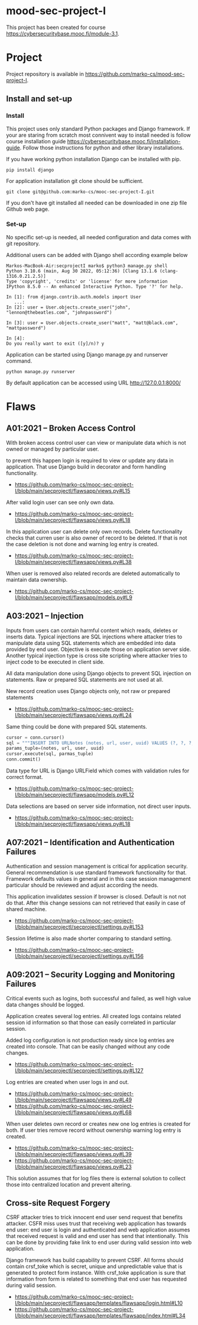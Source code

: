# mood-sec-project-I

This project has been created for course https://cybersecuritybase.mooc.fi/module-3.1. 

# Project

Project repository is available in https://github.com/marko-cs/mood-sec-project-I. 

## Install and set-up

### Install

This project uses only standard Python packages and Django framework. If your are staring from scratch most connivent way to install needed is follow course installation guide https://cybersecuritybase.mooc.fi/installation-guide. Follow those instructions for python and other library installations. 

If you have working python installation Django can be installed with pip.
```
pip install django
```

For application installation git clone should be sufficient.
```
git clone git@github.com:marko-cs/mooc-sec-project-I.git
```

If you don't have git installed all needed can be downloaded in one zip file Github web page. 

### Set-up

No specific set-up is needed, all needed configuration and data comes with git repository. 

Additional users can be added with Django shell according example below 

```
Markos-MacBook-Air:secprojectI marko$ python3 manage.py shell
Python 3.10.6 (main, Aug 30 2022, 05:12:36) [Clang 13.1.6 (clang-1316.0.21.2.5)]
Type 'copyright', 'credits' or 'license' for more information
IPython 8.5.0 -- An enhanced Interactive Python. Type '?' for help.

In [1]: from django.contrib.auth.models import User
   ...: 
In [2]: user = User.objects.create_user("john", "lennon@thebeatles.com", "johnpassword")

In [3]: user = User.objects.create_user("matt", "matt@black.com", "mattpassword")

In [4]:                                                                                                                            
Do you really want to exit ([y]/n)? y
```

Application can be started using Django manage.py and runserver command. 
```
python manage.py runserver
```
By default application can be accessed using URL http://127.0.0.1:8000/ 

# Flaws
## A01:2021 – Broken Access Control

With broken access control user can view or manipulate data which is not owned or managed by particular user.

to prevent this happen login is required to view or update any data in application. That use Django build in decorator and form handling functionality. 
- https://github.com/marko-cs/mooc-sec-project-I/blob/main/secprojectI/flawsapp/views.py#L15

After valid login user can see only own data.
- https://github.com/marko-cs/mooc-sec-project-I/blob/main/secprojectI/flawsapp/views.py#L18

In this application user can delete only own records. Delete functionality checks that curren user is also owner of record to be deleted. If that is not the case deletion is not done and warning log entry is created. 
- https://github.com/marko-cs/mooc-sec-project-I/blob/main/secprojectI/flawsapp/views.py#L38 

When user is removed also related records are deleted automatically to maintain data ownership.
- https://github.com/marko-cs/mooc-sec-project-I/blob/main/secprojectI/flawsapp/models.py#L9

## A03:2021 – Injection

Inputs from users can contain harmful content which reads, deletes or inserts data. Typical injections are SQL injections where attacker tries to manipulate data using SQL statements which are embedded into data provided by end user. Objective is execute those on application server side. Another typical injection type is cross site scripting where attacker tries to inject code to be executed in client side.      

All data manipulation done using Django objects to prevent SQL injection on statements. Raw or prepared SQL statements are not used at all. 

New record creation uses Django objects only, not raw or prepared statements
- https://github.com/marko-cs/mooc-sec-project-I/blob/main/secprojectI/flawsapp/views.py#L24 

Same thing could be done with prepared SQL statements.
```python
cursor = conn.cursor()
sql = """INSERT INTO URLNotes (notes, url, user, uuid) VALUES (?, ?, ?, ?);"""
params_tuple=(notes, url, user, uuid)
cursor.execute(sql, parmas_tuple)
conn.commit()
```

Data type for URL is Django URLField which comes with validation rules for correct format.
- https://github.com/marko-cs/mooc-sec-project-I/blob/main/secprojectI/flawsapp/models.py#L12

Data selections are based on server side information, not direct user inputs.
- https://github.com/marko-cs/mooc-sec-project-I/blob/main/secprojectI/flawsapp/views.py#L18 

## A07:2021 – Identification and Authentication Failures

Authentication and session management is critical for application security. General recommendation is use standard framework functionality for that. Framework defaults values in general and in this case session management particular should be reviewed and adjust according the needs.    

This application invalidates session if browser is closed. Default is not not do that. After this change sessions can not retrieved that easily in case of shared machine. 
- https://github.com/marko-cs/mooc-sec-project-I/blob/main/secprojectI/secprojectI/settings.py#L153

Session lifetime is also made shorter comparing to standard setting.
- https://github.com/marko-cs/mooc-sec-project-I/blob/main/secprojectI/secprojectI/settings.py#L156


## A09:2021 – Security Logging and Monitoring Failures

Critical events such as logins, both successful and failed, as well high value data changes should be logged. 

Application creates several log entries. All created logs contains related session id information so that those can easily correlated in particular session.  

Added log configuration is not production ready since log entries are created into console. That can be easily changed without any code changes. 
- https://github.com/marko-cs/mooc-sec-project-I/blob/main/secprojectI/secprojectI/settings.py#L127

Log entries are created when user logs in and out. 
- https://github.com/marko-cs/mooc-sec-project-I/blob/main/secprojectI/flawsapp/views.py#L49
- https://github.com/marko-cs/mooc-sec-project-I/blob/main/secprojectI/flawsapp/views.py#L68

When user deletes own record or creates new one log entries is created for both. If user tries remove record without ownership warning log entry is created. 
- https://github.com/marko-cs/mooc-sec-project-I/blob/main/secprojectI/flawsapp/views.py#L39
- https://github.com/marko-cs/mooc-sec-project-I/blob/main/secprojectI/flawsapp/views.py#L23

This solution assumes that for log files there is external solution to collect those into centralized location and prevent altering.

## Cross-site Request Forgery

CSRF attacker tries to trick innocent end user send request that benefits attacker. CSFR miss uses trust that receiving web application has towards end user: end user is login and authenticated and web application assumes that received request is valid and end user has send that intentionally. This can be done by providing fake link to end user during valid session into web application. 

Django framework has build capability to prevent CSRF. All forms should contain crsf_toke which is secret, unique and unpredictable value that is generated to protect form instance. With crsf_toke application is sure that information from form is related to something that end user has requested during valid session.  
- https://github.com/marko-cs/mooc-sec-project-I/blob/main/secprojectI/flawsapp/templates/flawsapp/login.html#L10
- https://github.com/marko-cs/mooc-sec-project-I/blob/main/secprojectI/flawsapp/templates/flawsapp/index.html#L34  
